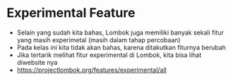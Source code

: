 # Experimental Feature

- Selain yang sudah kita bahas, Lombok juga memiliki banyak sekali fitur yang masih experimetal (masih dalam tahap percobaan)
- Pada kelas ini kita tidak akan bahas, karena ditakutkan fiturnya berubah 
- Jika tertarik melihat fitur experimental di Lombok, kita bisa lihat diwebsite nya 
- https://projectlombok.org/features/experimental/all  
